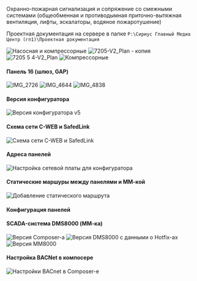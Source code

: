 Охранно-пожарная сигнализация и сопряжение со смежными системами (общеобменная и противодымная приточно-вытяжная вентиляция, лифты, эскалаторы, водяное пожаротушение)

Проектная документация на сервере в папке `P:\Сириус Главный Медиа Центр (гп1)\Проектная документация`

![Насосная и компрессорные](https://user-images.githubusercontent.com/104857185/171544261-4c532d6e-1d3c-4a05-ba8e-2b2aca1acf58.JPG)
![7205-V2_Plan - копия](https://user-images.githubusercontent.com/104857185/171543881-4e543708-fdce-4141-bce4-7e9f0f161609.jpg)
![7205 5 4-V2_Plan](https://user-images.githubusercontent.com/104857185/171544022-b674540c-0bbd-43bc-bcbf-c25a29116c45.jpg)
![Компрессорные](https://user-images.githubusercontent.com/104857185/171544346-5e44b47b-49b2-4dbb-85ba-10ddfd316b3c.JPG)

#### Панель 16 (шлюз, GAP)
![IMG_2726](https://user-images.githubusercontent.com/104857185/171537384-c482f8e8-ee0a-4139-be72-2731192d944e.JPG)
![IMG_4644](https://user-images.githubusercontent.com/104857185/171537639-966bbdd7-f238-458b-91cf-18e4e560d9d3.JPG)
![IMG_4838](https://user-images.githubusercontent.com/104857185/171537809-222a04d8-c10b-4a70-8f21-f0596526ad6e.JPG)


#### Версия конфигуратора
![Версия конфигуратора v5](https://user-images.githubusercontent.com/104857185/171536166-94498381-1c9f-4b21-b5d8-3bd6a90bf7b4.png)

#### Схема сети C-WEB и SafedLink
![Схема сети C-WEB и SafedLink](https://user-images.githubusercontent.com/104857185/171536790-5f6772e3-4cc1-4c89-a544-cff10c3aa81a.jpg)

#### Адреса панелей
![Настройка сетевой платы для конфигуратора](https://user-images.githubusercontent.com/104857185/171536396-04cfb9a4-3505-46ba-a031-703e29f62c0b.png)

#### Статические маршуры между панелями и ММ-кой
![Добавление статического маршрута](https://user-images.githubusercontent.com/104857185/171542264-712bcdad-d6c3-49e7-99fc-c9a0c84540d2.png)

#### Конфигурация панелей


#### SCADA-система DMS8000 (ММ-ка)
![Версия Composer-а](https://user-images.githubusercontent.com/104857185/171541990-c5dfd4db-58a9-4f4c-8426-c8e2f8cee2c7.png)
![Версия DMS8000 с данными о Hotfix-ах](https://user-images.githubusercontent.com/104857185/171542050-9e56e80a-f688-4796-b051-77f86d28af51.png)
![Версия MM8000](https://user-images.githubusercontent.com/104857185/171542084-919d4cbc-3a68-4d4c-befd-4296c89d606e.png)

#### Настройка BACNet в компосере
![Настройки BACnet в Composer-е](https://user-images.githubusercontent.com/104857185/171542161-afc7b7ef-1e89-421a-bb9b-b8a58fd44b8a.png)
